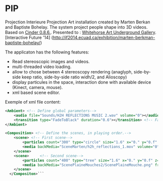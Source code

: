 # PIP
Projection Interieure Projection
Art installation created by Marten Berkan and Baptiste Bohelay. The system project people shape into 3D videos. Based on [Cinder 0.8.6.](http://libcinder.org/download/).
Presented to :
[Whitehorse Art Underground Gallery](http://lebaptiste.com/#projects+html&other&pip.html).
[Interactive Future '14] (http://if2014.ecuad.ca/exhibition/marten-berkman-baptiste-bohelay/)

The applicaton has the following features:
- Read stereoscopic images and videos.
- multi-threaded video loading.
- allow to chose between 4 stereoscopy rendering (anaglyph, side-by-side keep ratio, side-by-side ratio widh/2, and Alioscopy)
- display particules in the space, interaction done with available device (Kinect, camera, mouse).
- xml based scene editor.

Exemple of xml file content:
```xml
<Ambient> <!-- Define global parameters-->
    <audio file="Sounds/H2H REFLECTIONS MUSIC 2.wav" volume="0"></audio> <!-- Background music-->
    <transition type="FadeToBlack" duration="0.6"></transition> <!-- Fade In/Out between scenes-->
</Ambient>

<Composition> <!-- Define the scenes, in playing order.-->
    <scene> <!-- First scene-->
        <particles count="300" type="circle" size="1.6" x="0." y="0.f" z="0.5" scale="0.05" reflection="0" lifeTime="0.19" brightnessMin="0.1" brightnessMax="1.1" colorMin="0.86,0.61,0.7" colorMax="0.4,0.6,0.4" reflection="0" opacity="0.2"></particles> <!-- add 300 "circle" particles with opacity 0.2, etc.-->
        <media backMedia="SceneMarten/h2h_reflections_1.mov" volume="0"></media> <!-- just play a video behind, sound muted.-->
    </scene>
    <scene>     <!-- Second scene-->
        <particles count="400" type="tree" size="1.6" x="0." y="0.f" z="0.5" scale="0.05" reflection="0" lifeTime="0.49" brightnessMin="0.1" brightnessMax="1.1" useKinectColor="0" colorMin="0.86,0.61,0.7" colorMax="0.4,0.6,0.4" reflection="0" opacity="1."></particles>
        <media backMedia="ScenePlaineMouches2/ScenePlaineMouche.png" frontImage="ScenePlaineMouches2/ScenePlaineMoucheFront.png" audioMedia="Sounds/pip_boreal2.wav" volume="0.4"></media> <!-- put an image behind particles and a mask in front for better integration, audio file will be played during scene.-->
    </scene>
  </Compositon>```
